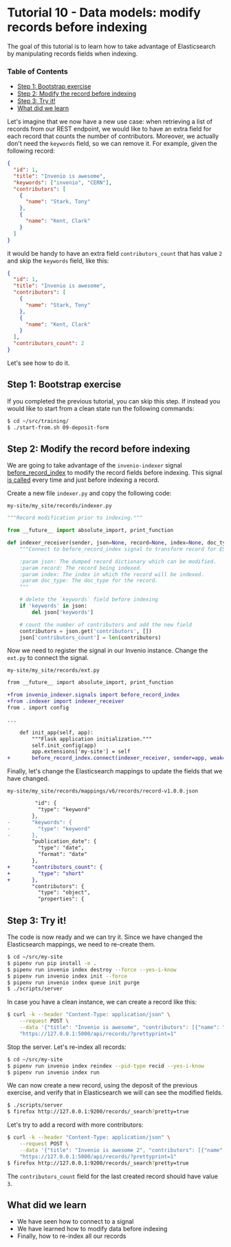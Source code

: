 # Tutorial 10 - Data models: modify records before indexing

The goal of this tutorial is to learn how to take advantage of Elasticsearch by manipulating records fields when indexing.

### Table of Contents

- [Step 1: Bootstrap exercise](#step-1-bootstrap-exercise)
- [Step 2: Modify the record before indexing](#step-2-modify-the-record-before-indexing)
- [Step 3: Try it!](#step-3-try-it)
- [What did we learn](#what-did-we-learn)

Let's imagine that we now have a new use case: when retrieving a list of records from our REST endpoint, we would like to have an extra field for each record that counts the number of contributors. Moreover, we actually don't need the `keywords` field, so we can remove it.
For example, given the following record:

```json
{
  "id": 1,
  "title": "Invenio is awesome",
  "keywords": ["invenio", "CERN"],
  "contributors": [
    {
      "name": "Stark, Tony"
    },
    {
      "name": "Kent, Clark"
    }
  ]
}
```

it would be handy to have an extra field `contributors_count` that has value `2` and skip the `keywords` field, like this:

```json
{
  "id": 1,
  "title": "Invenio is awesome",
  "contributors": [
    {
      "name": "Stark, Tony"
    },
    {
      "name": "Kent, Clark"
    }
  ],
  "contributors_count": 2
}
```

Let's see how to do it.

## Step 1: Bootstrap exercise

If you completed the previous tutorial, you can skip this step. If instead you would like to start from a clean state run the following commands:

```bash
$ cd ~/src/training/
$ ./start-from.sh 09-deposit-form
```

## Step 2: Modify the record before indexing

We are going to take advantage of the `invenio-indexer` signal [before_record_index](https://github.com/inveniosoftware/invenio-indexer/blob/master/invenio_indexer/signals.py) to modify the record fields before indexing.
This signal [is called](https://github.com/inveniosoftware/invenio-indexer/blob/master/invenio_indexer/api.py#L305) every time and just before indexing a record.

Create a new file `indexer.py` and copy the following code:

`my-site/my_site/records/indexer.py`

```python
"""Record modification prior to indexing."""

from __future__ import absolute_import, print_function

def indexer_receiver(sender, json=None, record=None, index=None, doc_type=None):
    """Connect to before_record_index signal to transform record for ES.

    :param json: The dumped record dictionary which can be modified.
    :param record: The record being indexed.
    :param index: The index in which the record will be indexed.
    :param doc_type: The doc_type for the record.
    """

    # delete the `keywords` field before indexing
    if 'keywords' in json:
        del json['keywords']

    # count the number of contributors and add the new field
    contributors = json.get('contributors', [])
    json['contributors_count'] = len(contributors)
```

Now we need to register the signal in our Invenio instance. Change the `ext.py` to connect the signal.

`my-site/my_site/records/ext.py`

```diff
from __future__ import absolute_import, print_function

+from invenio_indexer.signals import before_record_index
+from .indexer import indexer_receiver
from . import config

...

    def init_app(self, app):
        """Flask application initialization."""
        self.init_config(app)
        app.extensions['my-site'] = self
+       before_record_index.connect(indexer_receiver, sender=app, weak=False)
```

Finally, let's change the Elasticsearch mappings to update the fields that we have changed.

`my-site/my_site/records/mappings/v6/records/record-v1.0.0.json`

```diff
         "id": {
          "type": "keyword"
        },
-       "keywords": {
-         "type": "keyword"
-       },
        "publication_date": {
          "type": "date",
          "format": "date"
        },
+       "contributors_count": {
+         "type": "short"
+       },
        "contributors": {
          "type": "object",
          "properties": {
```

## Step 3: Try it!

The code is now ready and we can try it. Since we have changed the Elasticsearch mappings, we need to re-create them.

```bash
$ cd ~/src/my-site
$ pipenv run pip install -e .
$ pipenv run invenio index destroy --force --yes-i-know
$ pipenv run invenio index init --force
$ pipenv run invenio index queue init purge
$ ./scripts/server
```

In case you have a clean instance, we can create a record like this:

```bash
$ curl -k --header "Content-Type: application/json" \
    --request POST \
    --data '{"title": "Invenio is awesome", "contributors": [{"name": "Kent, Clark"}], "owner": 1}' \
    "https://127.0.0.1:5000/api/records/?prettyprint=1"
```

Stop the server. Let's re-index all records:

```bash
$ cd ~/src/my-site
$ pipenv run invenio index reindex --pid-type recid --yes-i-know
$ pipenv run invenio index run
```

We can now create a new record, using the deposit of the previous exercise, and verify that in Elasticsearch we will can see the modified fields.

```bash
$ ./scripts/server
$ firefox http://127.0.0.1:9200/records/_search?pretty=true
```

Let's try to add a record with more contributors:

```bash
$ curl -k --header "Content-Type: application/json" \
    --request POST \
    --data '{"title": "Invenio is awesome 2", "contributors": [{"name": "Kent, Clark"}, {"name": "Wayne, Bruce"}, {"name": "Stark, Tony"}], "owner": 1}' \
    "https://127.0.0.1:5000/api/records/?prettyprint=1"
$ firefox http://127.0.0.1:9200/records/_search?pretty=true
```

The `contributors_count` field for the last created record should have value `3`.

## What did we learn

- We have seen how to connect to a signal
- We have learned how to modify data before indexing
- Finally, how to re-index all our records
